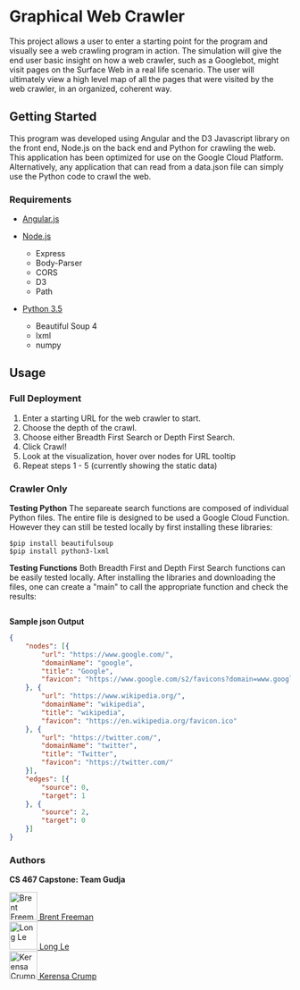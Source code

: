 # Graphical Web Crawler

This project allows a user to enter a starting point for the program and visually see a web crawling
program in action. The simulation will give the end user basic insight on how a web crawler, such as a
Googlebot, might visit pages on the Surface Web in a real life scenario. The user will ultimately view a
high level map of all the pages that were visited by the web crawler, in an organized, coherent way. 


## Getting Started
This program was developed using Angular and the D3 Javascript library on the front end, Node.js on the back end and Python for crawling the web. This application has been optimized for use on the Google Cloud Platform. Alternatively, any application that can read from a data.json file can simply use the Python code to crawl the web.

### Requirements
- [Angular.js](https://angular.io/)
 
- [Node.js](https://nodejs.org/)
  - Express
  - Body-Parser
  - CORS
  - D3
  - Path
- [Python 3.5](https://www.python.org/)
  - Beautiful Soup 4
  - lxml
  - numpy

## Usage

### Full Deployment
1. Enter a starting URL for the web crawler to start.
2. Choose the depth of the crawl.
3. Choose either Breadth First Search or Depth First Search.
4. Click Crawl!
5. Look at the visualization, hover over nodes for URL tooltip
6. Repeat steps 1 - 5 (currently showing the static data)

### Crawler Only
**Testing Python**
The separeate search functions are composed of individual Python files. The entire file is designed to be used a Google Cloud Function. However they can still be tested locally by first installing these libraries:
```shell
$pip install beautifulsoup
$pip install python3-lxml
```

**Testing  Functions**
Both Breadth First and Depth First Search functions can be easily tested locally. After installing the libraries and downloading the files, one can create a "main" to call the appropriate function and check the results:

```python

```

**Sample json Output**
```json
{
    "nodes": [{
        "url": "https://www.google.com/",
        "domainName": "google",
        "title": "Google",
        "favicon": "https://www.google.com/s2/favicons?domain=www.google.com"
    }, {
        "url": "https://www.wikipedia.org/",
        "domainName": "wikipedia",
        "title": "wikipedia",
        "favicon": "https://en.wikipedia.org/favicon.ico"
    }, {
        "url": "https://twitter.com/",
        "domainName": "twitter",
        "title": "Twitter",
        "favicon": "https://twitter.com/"
    }],
    "edges": [{
        "source": 0,
        "target": 1
    }, {
        "source": 2,
        "target": 0
    }]
}
```
### Authors ###
**CS 467 Capstone: Team Gudja**

<a href="https://github.com/freeman-bw">
  <img src="https://avatars2.githubusercontent.com/u/29698652?s=96&v=4" alt="Brent Freeman" width="50" height="50">
 Brent Freeman </a>
<br/>
<a href="https://github.com/lelon32">
  <img src="https://avatars1.githubusercontent.com/u/26614507?v=4" alt="Long Le" width="50" height="50">
 Long Le </a>
 <br/>
<a href="https://github.com/cadelx">
  <img src="https://avatars.githubusercontent.com/cadelx" alt="Kerensa Crump" width="50" height="50">
 Kerensa Crump </a>
